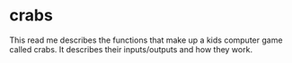 # crabs
This read me describes the functions that make up a kids computer game called crabs. It describes their inputs/outputs and how they work.
